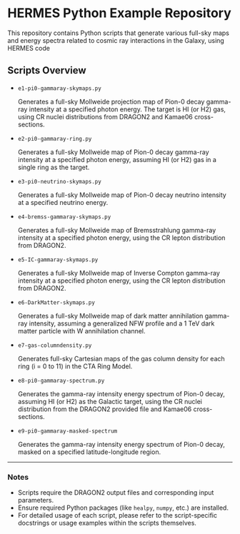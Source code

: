 # HERMES Python Example Repository

This repository contains Python scripts that generate various full-sky maps and energy spectra related to cosmic ray interactions in the Galaxy, using HERMES code

## Scripts Overview

- `e1-pi0-gammaray-skymaps.py`

    Generates a full-sky Mollweide projection map of Pion-0 decay gamma-ray intensity at a specified photon energy. The target is HI (or H2) gas, using CR nuclei distributions from DRAGON2 and Kamae06 cross-sections.

- `e2-pi0-gammaray-ring.py`
  
    Generates a full-sky Mollweide map of Pion-0 decay gamma-ray intensity at a specified photon energy, assuming HI (or H2) gas in a single ring as the target.

- `e3-pi0-neutrino-skymaps.py`

    Generates a full-sky Mollweide map of Pion-0 decay neutrino intensity at a specified neutrino energy.

- `e4-bremss-gammaray-skymaps.py`

    Generates a full-sky Mollweide map of Bremsstrahlung gamma-ray intensity at a specified photon energy, using the CR lepton distribution from DRAGON2.

- `e5-IC-gammaray-skymaps.py`

    Generates a full-sky Mollweide map of Inverse Compton gamma-ray intensity at a specified photon energy, using the CR lepton distribution from DRAGON2.

- `e6-DarkMatter-skymaps.py`

    Generates a full-sky Mollweide map of dark matter annihilation gamma-ray intensity, assuming a generalized NFW profile and a 1 TeV dark matter particle with W annihilation channel.

- `e7-gas-columndensity.py`

    Generates full-sky Cartesian maps of the gas column density for each ring (i = 0 to 11) in the CTA Ring Model.

- `e8-pi0-gammaray-spectrum.py`

    Generates the gamma-ray intensity energy spectrum of Pion-0 decay, assuming HI (or H2) as the Galactic target, using the CR nuclei distribution from the DRAGON2 provided file and Kamae06 cross-sections.

- `e9-pi0-gammaray-masked-spectrum`

    Generates the gamma-ray intensity energy spectrum of Pion-0 decay, masked on a specified latitude-longitude region.

---

### Notes

* Scripts require the DRAGON2 output files and corresponding input parameters.
* Ensure required Python packages (like `healpy`, `numpy`, etc.) are installed.
* For detailed usage of each script, please refer to the script-specific docstrings or usage examples within the scripts themselves.
